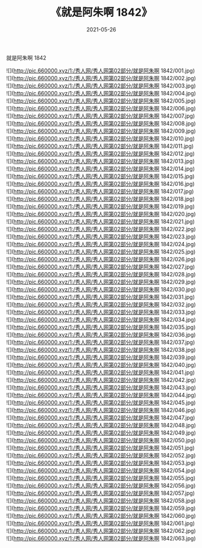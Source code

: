 ﻿---
layout: post
title:  《就是阿朱啊 1842》
date:   2021-05-26
img: http://pic.660000.xyz/1:/秀人网/秀人网第02部分/就是阿朱啊 1842/000.jpg
categories: [美女, 清纯, 唯美]
---

就是阿朱啊 1842

  ![](http://pic.660000.xyz/1:/秀人网/秀人网第02部分/就是阿朱啊 1842/001.jpg) <br> ![](http://pic.660000.xyz/1:/秀人网/秀人网第02部分/就是阿朱啊 1842/002.jpg) <br> ![](http://pic.660000.xyz/1:/秀人网/秀人网第02部分/就是阿朱啊 1842/003.jpg) <br> ![](http://pic.660000.xyz/1:/秀人网/秀人网第02部分/就是阿朱啊 1842/004.jpg) <br> ![](http://pic.660000.xyz/1:/秀人网/秀人网第02部分/就是阿朱啊 1842/005.jpg) <br> ![](http://pic.660000.xyz/1:/秀人网/秀人网第02部分/就是阿朱啊 1842/006.jpg) <br> ![](http://pic.660000.xyz/1:/秀人网/秀人网第02部分/就是阿朱啊 1842/007.jpg) <br> ![](http://pic.660000.xyz/1:/秀人网/秀人网第02部分/就是阿朱啊 1842/008.jpg) <br> ![](http://pic.660000.xyz/1:/秀人网/秀人网第02部分/就是阿朱啊 1842/009.jpg) <br> ![](http://pic.660000.xyz/1:/秀人网/秀人网第02部分/就是阿朱啊 1842/010.jpg) <br> ![](http://pic.660000.xyz/1:/秀人网/秀人网第02部分/就是阿朱啊 1842/011.jpg) <br> ![](http://pic.660000.xyz/1:/秀人网/秀人网第02部分/就是阿朱啊 1842/012.jpg) <br> ![](http://pic.660000.xyz/1:/秀人网/秀人网第02部分/就是阿朱啊 1842/013.jpg) <br> ![](http://pic.660000.xyz/1:/秀人网/秀人网第02部分/就是阿朱啊 1842/014.jpg) <br> ![](http://pic.660000.xyz/1:/秀人网/秀人网第02部分/就是阿朱啊 1842/015.jpg) <br> ![](http://pic.660000.xyz/1:/秀人网/秀人网第02部分/就是阿朱啊 1842/016.jpg) <br> ![](http://pic.660000.xyz/1:/秀人网/秀人网第02部分/就是阿朱啊 1842/017.jpg) <br> ![](http://pic.660000.xyz/1:/秀人网/秀人网第02部分/就是阿朱啊 1842/018.jpg) <br> ![](http://pic.660000.xyz/1:/秀人网/秀人网第02部分/就是阿朱啊 1842/019.jpg) <br> ![](http://pic.660000.xyz/1:/秀人网/秀人网第02部分/就是阿朱啊 1842/020.jpg) <br> ![](http://pic.660000.xyz/1:/秀人网/秀人网第02部分/就是阿朱啊 1842/021.jpg) <br> ![](http://pic.660000.xyz/1:/秀人网/秀人网第02部分/就是阿朱啊 1842/022.jpg) <br> ![](http://pic.660000.xyz/1:/秀人网/秀人网第02部分/就是阿朱啊 1842/023.jpg) <br> ![](http://pic.660000.xyz/1:/秀人网/秀人网第02部分/就是阿朱啊 1842/024.jpg) <br> ![](http://pic.660000.xyz/1:/秀人网/秀人网第02部分/就是阿朱啊 1842/025.jpg) <br> ![](http://pic.660000.xyz/1:/秀人网/秀人网第02部分/就是阿朱啊 1842/026.jpg) <br> ![](http://pic.660000.xyz/1:/秀人网/秀人网第02部分/就是阿朱啊 1842/027.jpg) <br> ![](http://pic.660000.xyz/1:/秀人网/秀人网第02部分/就是阿朱啊 1842/028.jpg) <br> ![](http://pic.660000.xyz/1:/秀人网/秀人网第02部分/就是阿朱啊 1842/029.jpg) <br> ![](http://pic.660000.xyz/1:/秀人网/秀人网第02部分/就是阿朱啊 1842/030.jpg) <br> ![](http://pic.660000.xyz/1:/秀人网/秀人网第02部分/就是阿朱啊 1842/031.jpg) <br> ![](http://pic.660000.xyz/1:/秀人网/秀人网第02部分/就是阿朱啊 1842/032.jpg) <br> ![](http://pic.660000.xyz/1:/秀人网/秀人网第02部分/就是阿朱啊 1842/033.jpg) <br> ![](http://pic.660000.xyz/1:/秀人网/秀人网第02部分/就是阿朱啊 1842/034.jpg) <br> ![](http://pic.660000.xyz/1:/秀人网/秀人网第02部分/就是阿朱啊 1842/035.jpg) <br> ![](http://pic.660000.xyz/1:/秀人网/秀人网第02部分/就是阿朱啊 1842/036.jpg) <br> ![](http://pic.660000.xyz/1:/秀人网/秀人网第02部分/就是阿朱啊 1842/037.jpg) <br> ![](http://pic.660000.xyz/1:/秀人网/秀人网第02部分/就是阿朱啊 1842/038.jpg) <br> ![](http://pic.660000.xyz/1:/秀人网/秀人网第02部分/就是阿朱啊 1842/039.jpg) <br> ![](http://pic.660000.xyz/1:/秀人网/秀人网第02部分/就是阿朱啊 1842/040.jpg) <br> ![](http://pic.660000.xyz/1:/秀人网/秀人网第02部分/就是阿朱啊 1842/041.jpg) <br> ![](http://pic.660000.xyz/1:/秀人网/秀人网第02部分/就是阿朱啊 1842/042.jpg) <br> ![](http://pic.660000.xyz/1:/秀人网/秀人网第02部分/就是阿朱啊 1842/043.jpg) <br> ![](http://pic.660000.xyz/1:/秀人网/秀人网第02部分/就是阿朱啊 1842/044.jpg) <br> ![](http://pic.660000.xyz/1:/秀人网/秀人网第02部分/就是阿朱啊 1842/045.jpg) <br> ![](http://pic.660000.xyz/1:/秀人网/秀人网第02部分/就是阿朱啊 1842/046.jpg) <br> ![](http://pic.660000.xyz/1:/秀人网/秀人网第02部分/就是阿朱啊 1842/047.jpg) <br> ![](http://pic.660000.xyz/1:/秀人网/秀人网第02部分/就是阿朱啊 1842/048.jpg) <br> ![](http://pic.660000.xyz/1:/秀人网/秀人网第02部分/就是阿朱啊 1842/049.jpg) <br> ![](http://pic.660000.xyz/1:/秀人网/秀人网第02部分/就是阿朱啊 1842/050.jpg) <br> ![](http://pic.660000.xyz/1:/秀人网/秀人网第02部分/就是阿朱啊 1842/051.jpg) <br> ![](http://pic.660000.xyz/1:/秀人网/秀人网第02部分/就是阿朱啊 1842/052.jpg) <br> ![](http://pic.660000.xyz/1:/秀人网/秀人网第02部分/就是阿朱啊 1842/053.jpg) <br> ![](http://pic.660000.xyz/1:/秀人网/秀人网第02部分/就是阿朱啊 1842/054.jpg) <br> ![](http://pic.660000.xyz/1:/秀人网/秀人网第02部分/就是阿朱啊 1842/055.jpg) <br> ![](http://pic.660000.xyz/1:/秀人网/秀人网第02部分/就是阿朱啊 1842/056.jpg) <br> ![](http://pic.660000.xyz/1:/秀人网/秀人网第02部分/就是阿朱啊 1842/057.jpg) <br> ![](http://pic.660000.xyz/1:/秀人网/秀人网第02部分/就是阿朱啊 1842/058.jpg) <br> ![](http://pic.660000.xyz/1:/秀人网/秀人网第02部分/就是阿朱啊 1842/059.jpg) <br> ![](http://pic.660000.xyz/1:/秀人网/秀人网第02部分/就是阿朱啊 1842/060.jpg) <br> ![](http://pic.660000.xyz/1:/秀人网/秀人网第02部分/就是阿朱啊 1842/061.jpg) <br> ![](http://pic.660000.xyz/1:/秀人网/秀人网第02部分/就是阿朱啊 1842/062.jpg) <br> ![](http://pic.660000.xyz/1:/秀人网/秀人网第02部分/就是阿朱啊 1842/063.jpg) <br>